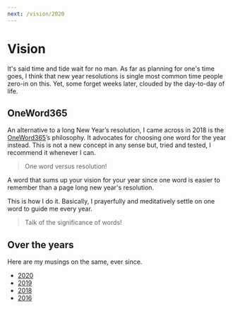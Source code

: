 ```yaml
---
next: /vision/2020
---
```


# Vision

It's said time and tide wait for no man. As far as planning for one's time goes, I think that new year resolutions is single most common time people zero-in on this. Yet, some forget weeks later, clouded by the day-to-day of life.

## OneWord365

An alternative to a long New Year’s resolution, I came across in 2018 is the [OneWord365][oneword]’s philosophy. It advocates for choosing one word for the year instead. This is not a new concept in any sense but, tried and tested, I recommend it whenever I can.

> One word versus resolution!

A word that sums up your vision for your year since one word is easier to remember than a page long new year's resolution.

This is how I do it. Basically, I prayerfully and meditatively settle on one word to guide me every year.

> Talk of the significance of words!

## Over the years

Here are my musings on the same, ever since.

- [2020][2020]
- [2019][2019]
- [2018][2018]
- [2016][2016]

[oneword]: https://oneword365.com
[2020]: /vision/2020
[2019]: /vision/2019
[2018]: /vision/2018
[2016]: /vision/2016
